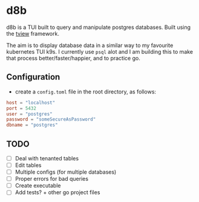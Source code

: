 # d8b

d8b is a TUI built to query and manipulate postgres databases. Built using the [tview](https://github.com/rivo/tview/tree/master) framework.

The aim is to display database data in a similar way to my favourite kubernetes TUI k9s. I currently use `psql` alot and I am building this to make that process better/faster/happier, and to practice go.

## Configuration

- create a `config.toml` file in the root directory, as follows:

```toml
host = "localhost"
port = 5432
user = "postgres"
password = "someSecureAsPassword"
dbname = "postgres"
```

## TODO

- [ ] Deal with tenanted tables
- [ ] Edit tables
- [ ] Multiple configs (for multiple databases)
- [ ] Proper errors for bad queries
- [ ] Create executable
- [ ] Add tests? + other go project files
